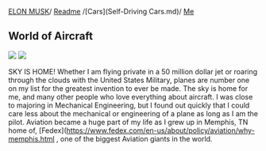 [ELON MUSK](ELONMUSK.md)/ [Readme](README.md) /[Cars](Self-Driving Cars.md)/ [Me](AboutME.md)
## World of Aircraft
<img src="https://user-images.githubusercontent.com/77600540/117089694-d12c5d80-ad1b-11eb-976d-f9414d561c29.jpg" />
<img src="https://user-images.githubusercontent.com/77600540/117090352-bce96000-ad1d-11eb-8745-f6d49d67606e.jpg" />

 SKY IS HOME!
 Whether I am flying private in a 50 million dollar jet or roaring through the clouds with the United States Military, planes are number one on my list for the greatest invention to ever be made. The sky is home for me, and many other people who love everything about aircraft. I was close to majoring in Mechanical Engineering, but I found out quickly that I could care less about the mechanical or engineering of a plane as long as I am the pilot. Aviation became a huge part of my life as I grew up in Memphis, TN home of, [Fedex](https://www.fedex.com/en-us/about/policy/aviation/why-memphis.html , one of the biggest Aviation giants in the world.
